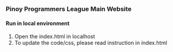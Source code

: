 <h3>Pinoy Programmers League Main Website</h3>

<h4>Run in local environment</h4>
<ol>
  <li>Open the index.html in localhost</li>
  <li>To update the code/css, please read instruction in index.html</li>
</ol>

